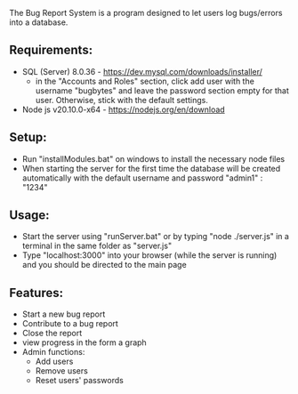 The Bug Report System is a program designed to let users log bugs/errors into a database. 

## Requirements: ##
- SQL (Server) 8.0.36 - https://dev.mysql.com/downloads/installer/
	- in the "Accounts and Roles" section, click add user with the username "bugbytes" and leave the password section empty for that user. Otherwise, stick with the default settings.
- Node js v20.10.0-x64 - https://nodejs.org/en/download

## Setup: ##
- Run "installModules.bat" on windows to install the necessary node files
- When starting the server for the first time the database will be created automatically with the default username and password "admin1" : "1234"

## Usage: ##
- Start the server using "runServer.bat" or by typing "node ./server.js" in a terminal in the same folder as "server.js"
- Type "localhost:3000" into your browser (while the server is running) and you should be directed to the main page

## Features: ##
- Start a new bug report
- Contribute to a bug report
- Close the report 
- view progress in the form a graph
- Admin functions:
	- Add users
	- Remove users
	- Reset users' passwords
